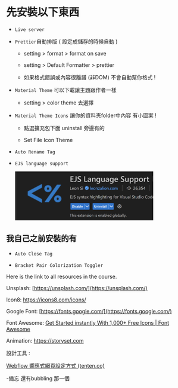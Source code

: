 # 先安裝以下東西

- `Live server`

- `Prettier`自動排版 ( 設定成儲存的時候自動 )
  
  - setting > format > format on save 
  
  - setting > Default Formatter > prettier 
  
  - 如果格式錯誤或內容很離譜 (非DOM) 不會自動幫你格式 !

- `Material Theme` 可以下載讓主題跟作者一樣
  
  - setting > color theme 去選擇

- `Material Theme Icons` 讓你的資料夾folder中內容 有小圖案 !
  
  - 點選擴充包下面 uninstall 旁邊有的
  
  - Set File Icon Theme

- `Auto Rename Tag` 

- `EJS language support`
  
  <img title="" src="../../Images/2023-12-26-17-12-13-image.png" alt="" width="371">

## 我自己之前安裝的有

- `Auto Close Tag`

- `Bracket Pair Colorization Toggler`

Here is the link to all resources in the course.

Unsplash: [https://unsplash.com/](https://unsplash.com/)

Icon8: https://icons8.com/icons/

Google Font: [https://fonts.google.com/](https://fonts.google.com/)

Font Awesome: [Get Started instantly With 1,000+ Free Icons | Font Awesome](https://fontawesome.com/start)

Animation: https://storyset.com

設計工具 :  

[Webflow 響應式網頁設定方式 (tenten.co)](https://tenten.co/learning/webflow-responsive-web/)  

-備忘 還有bubbling 那一個
